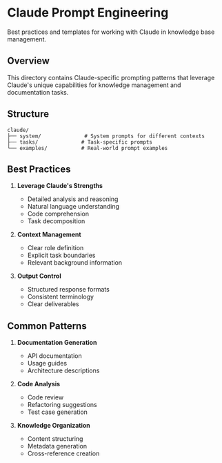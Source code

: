 # Claude Prompt Engineering

Best practices and templates for working with Claude in knowledge base management.

## Overview

This directory contains Claude-specific prompting patterns that leverage Claude's unique capabilities for knowledge management and documentation tasks.

## Structure

```
claude/
├── system/              # System prompts for different contexts
├── tasks/              # Task-specific prompts
└── examples/           # Real-world prompt examples
```

## Best Practices

1. **Leverage Claude's Strengths**
   - Detailed analysis and reasoning
   - Natural language understanding
   - Code comprehension
   - Task decomposition

2. **Context Management**
   - Clear role definition
   - Explicit task boundaries
   - Relevant background information

3. **Output Control**
   - Structured response formats
   - Consistent terminology
   - Clear deliverables

## Common Patterns

1. **Documentation Generation**
   - API documentation
   - Usage guides
   - Architecture descriptions

2. **Code Analysis**
   - Code review
   - Refactoring suggestions
   - Test case generation

3. **Knowledge Organization**
   - Content structuring
   - Metadata generation
   - Cross-reference creation
